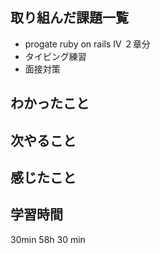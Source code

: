 ## 取り組んだ課題一覧
- progate ruby on rails IV ２章分
- タイピング練習
- 面接対策

## わかったこと

## 次やること

## 感じたこと

## 学習時間
30min
58h 30 min
